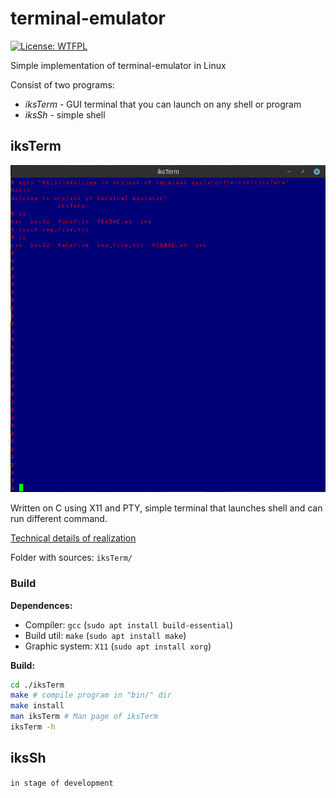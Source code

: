 # terminal-emulator

[![License: WTFPL](https://img.shields.io/badge/License-WTFPL-brightgreen.svg)](http://www.wtfpl.net/about/)

Simple implementation of terminal-emulator in Linux

Consist of two programs:

- *iksTerm* - GUI terminal that you can launch on any shell or program
- *iksSh*   - simple shell

## iksTerm

![iksTerm](./.media/iksTerm.png)

Written on C using X11 and PTY, simple terminal that launches shell and can run different command.

[Technical details of realization](iksTerm/README.md)

Folder with sources: `iksTerm/`

### Build

**Dependences:**

- Compiler: `gcc`       (`sudo apt install build-essential`)
- Build util: `make`    (`sudo apt install make`)
- Graphic system: `X11` (`sudo apt install xorg`)

**Build:**

```bash
cd ./iksTerm
make # compile program in "bin/" dir
make install
man iksTerm # Man page of iksTerm
iksTerm -h
```

## iksSh

`in stage of development`
